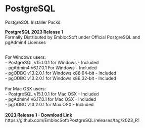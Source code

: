 # PostgreSQL
PostgreSQL Installer Packs 

<b>PostgreSQL 2023 Release 1</b></br> 
Formally Distributed by EmblocSoft under Official PostgreSQL and pgAdmin4 Licenses

</br>
For Windows users: </br>
-  PostgreSQL v15.1.0.1 for Windows  - Included </br>
-  pgAdmin4   v6.17.0.1 For Windows  - Included </br>
-  pgODBC     v13.2.0.1 for Windows x86 64-bit  - Included <br>
-  pgODBC     v13.2.0.1 for Windows x86 32-bit  - Included <br>

</br>
For Mac OSX users: </br>
-  PostgreSQL v15.1.0.1 for Mac OSX  - Included </br>
-  pgAdmin4   v6.17.0.1 for Mac OSX  - Included </br>
-  pgODBC     v13.2.0.1 for Max OSX  - Included <br>

</br>
<b>2023 Release 1 - Download Link</b></br>
https://github.com/EmblocSoft/PostgreSQL/releases/tag/2023_R1
